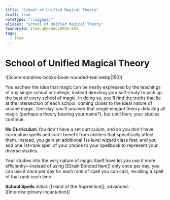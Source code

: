 ```yaml
---
title: "School of Unified Magical Theory"
draft: true
noteType: ":luggage:"
aliases: "School of Unified Magical Theory"
foundryId: Item.aEHc6AoLRPUKr8d4
tags:
  - Item
---
```


# School of Unified Magical Theory
![[icons-sundries-books-book-rounded-teal.webp|150]]

You eschew the idea that magic can be neatly expressed by the teachings of any single school or college, instead directing your self-study to pick up the best of every school of magic. In doing so, you'll find the truths that lie at the intersection of each school, coming closer to the ideal nature of arcane magic. One day, you'll uncover that single elegant theory detailing all magic (perhaps a theory bearing your name?), but until then, your studies continue.

**No Curriculum** You don't have a set curriculum, and so you don't have curriculum spells and can't benefit from abilities that specifically affect them. Instead, you gain an additional 1st-level wizard class feat, and you add one 1st-rank spell of your choice to your spellbook to represent your diverse studies.

Your studies into the very nature of magic itself have let you use it more efficiently—instead of using [[Drain Bonded Item]] only once per day, you can use it once per day for each rank of spell you can cast, recalling a spell of that rank each time.

**School Spells** initial: [[Hand of the Apprentice]]; advanced: [[Interdisciplinary Incantation]]
